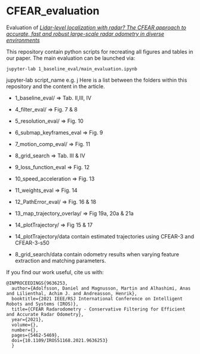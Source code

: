 # CFEAR_evaluation
Evaluation of 
[*Lidar-level localization with radar? The CFEAR approach to accurate, fast and robust large-scale radar odometry in diverse environments*](https://github.com/dan11003/CFEAR_Radarodometry)

This repository contain python scripts for recreating all figures and tables in our paper. The main evaluation can be launched via:
```
jupyter-lab 1_baseline_eval/main_evaluation.ipynb
```
 jupyter-lab script_name e.g. j
 Here is a list between the folders within this repository and the content in the article.

 * 1_baseline_eval/ => Tab. II,III, IV
 * 4_filter_eval/ => Fig. 7 & 8
 * 5_resolution_eval/ => Fig. 10
 * 6_submap_keyframes_eval => Fig. 9
 * 7_motion_comp_eval/ => Fig. 11
 * 8_grid_search => Tab. III & IV 
 * 9_loss_function_eval => Fig. 12
 * 10_speed_acceleration => Fig. 13
 * 11_weights_eval => Fig. 14
 * 12_PathError_eval/ => Fig. 16 & 18
 * 13_map_trajectory_overlay/ => Fig 19a, 20a & 21a
 * 14_plotTrajectory/ => Fig 15 & 17


 * 14_plotTrajectory/data contain estimated trajectories using CFEAR-3 and CFEAR-3-s50
 * 8_grid_search/data contain odometry results when varying feature extraction and matching parameters.
 
 

If you find our work useful, cite us with:
```
@INPROCEEDINGS{9636253,
  author={Adolfsson, Daniel and Magnusson, Martin and Alhashimi, Anas and Lilienthal, Achim J. and Andreasson, Henrik},
  booktitle={2021 IEEE/RSJ International Conference on Intelligent Robots and Systems (IROS)}, 
  title={CFEAR Radarodometry - Conservative Filtering for Efficient and Accurate Radar Odometry}, 
  year={2021},
  volume={},
  number={},
  pages={5462-5469},
  doi={10.1109/IROS51168.2021.9636253}
  }
  ```
